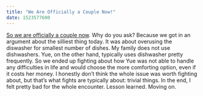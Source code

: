 ```yaml
---
title: "We Are Officially a Couple Now!"
date: 1523577600
---
```

[So we are officially a couple now](https://media.giphy.com/media/l0EoAl1ECVSSWuwr6/giphy.gif). Why do you ask? Because we got in an argument about the silliest thing today. It was about overusing the diswasher for smallest number of dishes. My family does not use dishwashers. Yue, on the other hand, typically uses dishwasher pretty frequently. So we ended up fighting about how Yue was not able to handle any difficulties in life and would choose the more comforting option, even if it costs her money. I honestly don’t think the whole issue was worth fighting about, but that’s what fights are typically about: trivial things. In the end, I felt pretty bad for the whole encounter. Lesson learned. Moving on.
